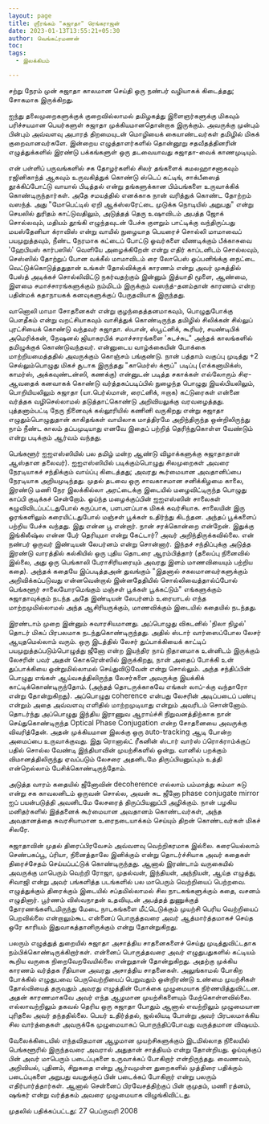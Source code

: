 ```yaml
---
layout: page
title: ஶ்ரீரங்கம் "சுஜாதா" ரெங்கராஜன்
date: 2023-01-13T13:55:21+05:30
author: வெங்கட்ரமணன்
toc:
tags:
  - இலக்கியம்

---
```


சற்று நேரம் முன் சுஜாதா காலமான செய்தி ஒரு நண்பர் வழியாகக் கிடைத்தது; சோகமாக இருக்கிறது. 

ஐந்து தலைமுறைகளுக்குக் குறைவில்லாமல் தமிழகத்து இளைஞர்களுக்கு மிகவும் பரிச்சயமான பெயர்களுள் சுஜாதா முக்கியமானதொன்றாக இருக்கும்.  அவருக்கு முன்பும் பின்பும் அவ்வளவு அபாரத் திறமையுடன் மொழியைக் கையாண்டவர்கள் தமிழில் மிகக் குறைவானவர்களே.  இன்றைய எழுத்தாளர்களில் தொன்னூறு சதவீதத்தினரின் எழுத்துக்களில் இரண்டு பக்கங்களுள் ஒரு தடவையாவது சுஜாதா-வைக் காணமுடியும்.  

என் பள்ளிப் பருவங்களில் சக தோழர்களில் சிலர் தங்களைக் கமலஹாசனாகவும் ரஜினிகாந்த் ஆகவும் உருவகித்துக் கொண்டு ஸ்டெப் கட்டிங், சாக்பீஸைத் தூக்கிப்போட்டு வாயால் பிடித்தல் என்று தங்களுக்கான பிம்பங்களை உருவாக்கிக் கொண்டிருந்தார்கள்.  அதே சமயத்தில் எனக்காக நான் வரித்துக் கொண்ட தோற்றம் வஸந்த். அது "மோபெட்டில் ஏறி ஆக்ஸ்லரேட்டை முடுக்க நொடியில் அறுபது"  என்று செயலில் துரிதம் காட்டுவதிலும், அடுத்தத் தெரு உஷாவிடம் அபத்த ஜோக் சொல்லவும், மதியம் தூங்கி எழுந்தவுடன் பேச்சு குளறும் பாட்டிக்கு வந்திருப்பது மயஸ்தேனியா க்ராவிஸ் என்று வாயில் நுழையாத பெயரைச் சொல்லி மாமாவைப் பயமுறுத்தவும், நீண்ட நேரமாக கட்டைப் போட்டு ஓவர்களை வீணடிக்கும் பீக்காசுவை 'ஹேபியஸ் கார்பஸில்' வெளியே அழைக்கிறேன் என்று எதிர் காப்டனிடம் சொல்லவும், செஸ்ஸில் தோற்றுப் போன வக்கீல் மாமாவிடம் ரை லோபெஸ் ஒப்பனிங்க்கு நைட்டை வெட்டுக்கொடுத்ததுதான் உங்கள் தோல்விக்குக் காரணம் என்று அவர் முகத்தில் பேஸ்த் அடிக்கச் சொல்லிவிட்டு நகர்வதற்கும் இன்னும் இத்யாதி மூளை, ஆண்மை, இளமை சமாச்சாரங்களுக்கும் நம்மிடம் இருக்கும் வஸந்த்-தனம்தான் காரணம் என்ற பதின்மக் கதாநாயகக் கனவுகளுக்குப் பேருதவியாக இருந்தது.  

வானொலி மாமா சோதனைகள் என்று குழந்தைத்தனமாகவும், பொழுதுபோக்கு பௌதீகம் என்று வறட்சியாகவும் வாசித்துக் கொண்டிருந்த தமிழில் சிலிக்கன் சில்லுப் புரட்சியைக் கொண்டு வந்தவர் சுஜாதா.  ஸ்பான், ஸ்பூட்னிக், கூரியர், சயண்டிபிக் அமெரிக்கன், நேஷனல் ஜியாகரபிக் சமாச்சாரங்களை 'சுடச்சுட" அந்தக் காலங்களில் தமிழுக்குக் கொண்டுவந்தவர்.  என்னுடைய வாழ்க்கையின் போக்கை மாற்றியமைத்ததில் அவருக்கும் கொஞ்சம் பங்குண்டு.  நான் பத்தாம் வகுப்பு முடித்து +2 செல்லும்பொழுது மிகச் சூடாக இருந்தது "காமெர்ஸ் க்ரூப்" படிப்பு (எக்கனாமிக்ஸ், காமர்ஸ், அக்கவுண்டன்ஸி, கணக்கு) என்னுடன் படித்த சகாக்கள் எல்லோரும் சிஏ-ஆவதைக் கனவாகக் கொண்டு வர்த்தகப்படிப்பில் நுழைந்த பொழுது இயல்பியலிலும், பொறியியலிலும் சுஜாதா (யா.பெர்ல்மான், ரைட்னிக், ஈறாக) கட்டுரைகள் என்னை வர்த்தக வழிசெல்லாமல் தடுத்தாட்கொண்டு அறிவியலுக்கு வரவழைத்தது. புத்தனாம்பட்டி நேரு நினைவுக் கல்லூரியில் கணினி வருகிறது என்று சுஜாதா எழுதும்பொழுதுதான் காகிதங்கள் வாயிலாக மாத்திரமே அறிந்திருந்த ஒன்றிலிருந்து நாம் நீண்ட காலம் தப்பமுடியாது எனவே இதைப் பற்றித் தெரிந்துகொள்ள வேண்டும் என்று படிக்கும் ஆர்வம் வந்தது. 

பெங்களூர்  ஐஐஎஸ்ஸியில் பல தமிழ் மன்ற ஆண்டு விழாக்களுக்கு சுஜாதாதான் ஆஸ்தான தலைவர்).  ஐஐஎஸ்ஸியில் படிக்கும்பொழுது சிலமுறைகள் அவரை நேரடியாகச் சந்திக்கும் வாய்ப்பு கிடைத்தது; அவரது கூர்மையான அவதானிப்பை நேரடியாக அறியமுடிந்தது.  முதல் தடவை ஒரு சாவகாசமான சனிக்கிழமை காலை, இரண்டு மணி நேர இலக்கில்லா அரட்டைக்கு இடையில் மழைவிட்டிருந்த பொழுது காப்பி குடிக்கச் சென்றோம்.  ஓய்ந்த மழைக்குப்பின் ஐஐஎஸ்ஸின் சாலைகள் கழுவிவிடப்பட்டதுபோல் கருப்பாக, பளபளப்பாக மிகக் கவர்சியாக.  சாலையின் இரு ஓரங்களிலும் கரையிட்டதுபோல் மஞ்சள் பூக்கள் உதிர்ந்து கிடந்தன. அந்தப் பூக்களைப் பற்றிய பேச்சு வந்தது.  இது என்ன பூ என்றார். நான் சரக்கொன்றை என்றேன்.  இதுக்கு இங்கிலீஷ்ல என்ன பேர் தெரியுமா என்று கேட்டார்? அவர் அறிந்திருக்கவில்லை.  என் நண்பர் ஒருவர் இண்டியன் லேபர்னம் என்று சொன்னார்.  இந்தச் சந்திப்புக்கு அடுத்த இரண்டு வாரத்தில் கல்கியில் ஒரு புதிய தொடரை ஆரம்பித்தார் (தலைப்பு நினைவில் இல்லை, அது ஒரு பெங்காலி பேராசிரியரையும் அவரது இளம் மாணவியையும் பற்றிய கதை). அந்தக் கதையே இப்படித்தஅன் துவங்கும் "இதனால் சகலமானவர்களுக்கும் அறிவிக்கப்படுவது என்னவென்றால் இன்னதேதியில் சொல்லிவைத்தால்ப்போல் பெங்களூர் சாலையோரமெங்கும் மஞ்சள் பூக்கள் பூக்கட்டும்"  எங்களுக்கும் சுஜாதாவுக்கும் நடந்த அதே இண்டியன் லேபர்னம் உரையாடல் எந்த மாற்றமுமில்லாமல் அந்த ஆசிரியருக்கும், மாணவிக்கும் இடையில் கதையில் நடந்தது. 

இரண்டாம் முறை இன்னும் சுவாரசியமானது. அப்பொழுது விகடனில் 'நிலா நிழல்' தொடர் மிகப் பிரபலமாக நடந்துகொண்டிருந்தது.  அதில் ஸ்டார் வார்ஸைப்போல  லேசர் ஆயுதமெல்லாம் வரும். ஒரு இடத்தில் லேசர் துப்பாக்கியைக் காட்டிப் பயமுறுத்தப்படும்பொழுத்து ஜீனோ என்ற இயந்திர நாய் நிதானமாக உன்னிடம் இருக்கும் லேசரின் பவர் அதன் கொகரென்ஸில் இருக்கிறது, நான் அதைப் போக்கி உன் துப்பாக்கியை ஒன்றுமில்லாமல் செய்துவிடுவேன் என்று சொல்லும். அந்த சந்திப்பின் பொழுது எங்கள் ஆய்வகத்திலிருந்த லேசர்களை அவருக்கு இயக்கிக் காட்டிக்கொண்டிருந்தோம்.  (அந்தத் தொடருக்காகவே எங்கள் லாப்-க்கு வந்தாரோ என்று தோன்றுகிறது).  அப்பொழுது coherence என்பது லேசரின் அடிப்படைப் பண்பு என்றும் அதை அவ்வளவு எளிதில் மாற்றமுடியாது என்றும் அவரிடம் சொன்னோம்.  தொடர்ந்து  அப்பொழுது இந்திய இராணுவ ஆராய்ச்சி நிறுவனத்திற்காக நான் செய்துகொண்டிருந்த Optical Phase Conjugation என்ற சோதனையை அவருக்கு விவரித்தேன்.  அதன் முக்கியமான இலக்கு ஒரு auto-tracking ஆடி போன்ற அமைப்பை உருவாக்குவது. இது ரொனால்ட் ரீகனின் ஸ்டார் வார்ஸ் ப்ரொக்ராம்க்குப் பதில் சொல்ல வேண்டி இந்தியாவின் முயற்சிகளில் ஒன்று.  வானில் பறக்கும் விமானத்திலிருந்து ஏவப்படும் லேசரை அதனிடமே திருப்பியனுப்பும் உத்தி என்றெல்லாம் பேசிக்கொண்டிருந்தோம்.  

அடுத்த வாரம் கதையில் ஜீனோவின் decoherence  எல்லாம் பம்மாத்து சும்மா சுடு என்று சக காவலனிடம் ஒருவன் சொல்ல, அவன் சுட ஜீனோ phase conjugate mirror ஐப் பயன்படுத்தி அவனிடமே லேசரைத் திருப்பியனுப்பி அழிக்கும்.  நான் பழகிய மனிதர்களில் இத்தனைக் கூர்மையான அவதானம் கொண்டவர்கள், அந்த அவதானத்தை சுவரசியாமான உரைநடையாக்கம் செய்யும் திறன் கொண்டவர்கள் மிகச் சிலரே. 

சுஜாதாவின் முதல் திரைப்பிரவேசம் அவ்வளவு வெற்றிகரமாக இல்லை. கரையெல்லாம் செண்பகப்பூ, ப்ரியா, நினைத்தாலே இனிக்கும் என்று தொடர்ச்சியாக அவர் கதைகள் திரைச்சேதம் செய்யப்பட்டுக் கொண்டிருந்தது. ஆனால் இரண்டாம் வருகையில் அவருக்கு மாபெரும் வெற்றி ரோஜா, முதல்வன், இந்தியன், அந்நியன், ஆய்த எழுத்து, சிவாஜி என்று அவர் பங்களித்த படங்களில் பல மாபெரும் வெற்றியைப் பெற்றவை.  எழுத்துக்கும்  திரைக்கும் இடையில் சப்தமில்லாமல் சில நாடகங்களுக்கும் கதை, வசனம் எழுதினார்.  பூர்ணம் விஸ்வநாதன் உதவியுடன் அபத்தத் துணுக்குத் தோரணங்களிடமிருந்து மேடை நாடகங்களை மீட்டெடுக்கும் முயற்சி பெரிய வெற்றியைப் பெறவில்லை என்றாலும்கூட என்னைப் பொருத்தவரை அவர் ஆத்மார்த்தமாகச் செய்த ஒரே காரியம் இதுவாகத்தானிருக்கும் என்று தோன்றுகிறது. 

பலரும் எழுத்துத் துறையில் சுஜாதா அசாத்திய சாதனைகளைச் செய்து முடித்துவிட்டதாக நம்பிக்கொண்டிருக்கிறார்கள். என்னைப் பொருத்தவரை அவர் எழுதுபதுகளில் கட்டியம் கூறிய வருகை நிறைவேறவேயில்லை என்றுதான் தோன்றுகிறது. அதற்கு முக்கிய காரணம் வர்த்தக ரீதியான அவரது அசாத்திய சாதனைகள்.  அலுங்காமல் போகிற போக்கில் எழுதுபவை பெருவெற்றியைப் பெறுவதும் ஒன்றிரண்டு உண்மை முயற்சிகள் தோல்வியைத் தருவதும் அவரது எழுத்தின் போக்கை முழுமையாக நிர்ணயித்துவிட்டன.  அதன் காரணமாகவே அவர் எந்த ஆழமான முயற்சிகளையும் மேற்கொள்ளவில்லை. எல்லாவற்றிலும் தகவல் தெரிய ஒரு சுஜாதா போதும் ஆனால் எவற்றிலும் முழுமையான புரிதலை அவர் தந்ததில்லை. பெயர் உதிர்த்தல், ஜல்லியடி போன்று அவர் பிரபலமாக்கிய சில வார்த்தைகள் அவருக்கே முழுமையாகப் பொருந்திப்போவது வருத்தமான விஷயம். 

வேலைக்கிடையில் எந்தவிதமான ஆழமான முயற்சிகளுக்கும் இடமில்லாத நிலையில் பெங்களூரில் இருந்தவரை அவரால் அதுதான் சாத்தியம் என்று தோன்றியது. ஓய்வுக்குப் பின் அவர் மாபெரும் படைப்புகளை உருவாக்கப் போகிறார் என்றிருந்தது.  வைணவம், அறிவியல், புதினம், சிறுகதை என்று ஆர்வமுள்ள துறைகளில் முத்திரை பதிக்கும் படைப்புகளை அறுபது வயதுக்குப் பின் படைக்கப் போகிறார் என்று பலரும் எதிர்பார்த்தார்கள்.  ஆனால் சென்னைப் பிரவேசத்திற்குப் பின் குமுதம், மணி ரத்னம், ஷங்கர் என்று வர்த்தகம் அவரை முழுமையாக விழுங்கிவிட்டது. 

முதலில் பதிக்கப்பட்டது: 27 பெப்ருவரி 2008